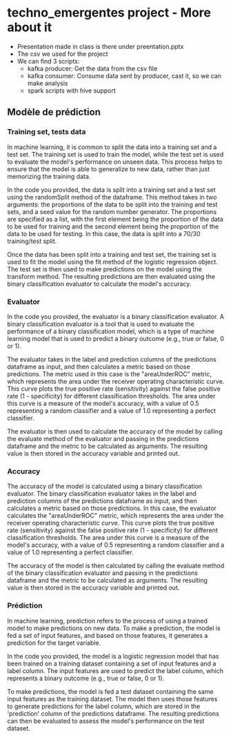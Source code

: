 # techno_emergentes project - More about it

- Presentation made in class is there under preentation.pptx
- The csv we used for the project
- We can find 3 scripts:
  - kafka producer: Get the data from the csv file
  - kafka consumer: Consume data sent by producer, cast it, so we can make analysis
  - spark scripts with hive support

## Modèle de prédiction
### Training set, tests data
In machine learning, it is common to split the data into a training set and a test set. The training set is used to train the model, while the test set is used to evaluate the model's performance on unseen data. This process helps to ensure that the model is able to generalize to new data, rather than just memorizing the training data.

In the code you provided, the data is split into a training set and a test set using the randomSplit method of the dataframe. This method takes in two arguments: the proportions of the data to be split into the training and test sets, and a seed value for the random number generator. The proportions are specified as a list, with the first element being the proportion of the data to be used for training and the second element being the proportion of the data to be used for testing. In this case, the data is split into a 70/30 training/test split.

Once the data has been split into a training and test set, the training set is used to fit the model using the fit method of the logistic regression object. The test set is then used to make predictions on the model using the transform method. The resulting predictions are then evaluated using the binary classification evaluator to calculate the model's accuracy.

### Evaluator
In the code you provided, the evaluator is a binary classification evaluator. A binary classification evaluator is a tool that is used to evaluate the performance of a binary classification model, which is a type of machine learning model that is used to predict a binary outcome (e.g., true or false, 0 or 1).

The evaluator takes in the label and prediction columns of the predictions dataframe as input, and then calculates a metric based on those predictions. The metric used in this case is the "areaUnderROC" metric, which represents the area under the receiver operating characteristic curve. This curve plots the true positive rate (sensitivity) against the false positive rate (1 - specificity) for different classification thresholds. The area under this curve is a measure of the model's accuracy, with a value of 0.5 representing a random classifier and a value of 1.0 representing a perfect classifier.

The evaluator is then used to calculate the accuracy of the model by calling the evaluate method of the evaluator and passing in the predictions dataframe and the metric to be calculated as arguments. The resulting value is then stored in the accuracy variable and printed out.

### Accuracy
The accuracy of the model is calculated using a binary classification evaluator. The binary classification evaluator takes in the label and prediction columns of the predictions dataframe as input, and then calculates a metric based on those predictions. In this case, the evaluator calculates the "areaUnderROC" metric, which represents the area under the receiver operating characteristic curve. This curve plots the true positive rate (sensitivity) against the false positive rate (1 - specificity) for different classification thresholds. The area under this curve is a measure of the model's accuracy, with a value of 0.5 representing a random classifier and a value of 1.0 representing a perfect classifier.

The accuracy of the model is then calculated by calling the evaluate method of the binary classification evaluator and passing in the predictions dataframe and the metric to be calculated as arguments. The resulting value is then stored in the accuracy variable and printed out.

### Prédiction
In machine learning, prediction refers to the process of using a trained model to make predictions on new data. To make a prediction, the model is fed a set of input features, and based on those features, it generates a prediction for the target variable.

In the code you provided, the model is a logistic regression model that has been trained on a training dataset containing a set of input features and a label column. The input features are used to predict the label column, which represents a binary outcome (e.g., true or false, 0 or 1).

To make predictions, the model is fed a test dataset containing the same input features as the training dataset. The model then uses those features to generate predictions for the label column, which are stored in the 'prediction' column of the predictions dataframe. The resulting predictions can then be evaluated to assess the model's performance on the test dataset.
